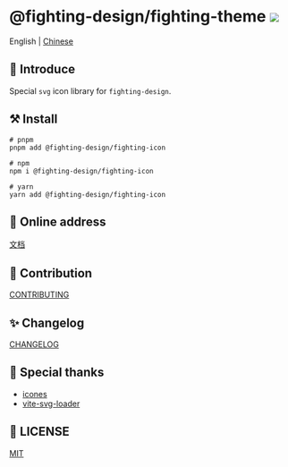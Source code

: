 # @fighting-design/fighting-theme <a href="https://www.npmjs.com/package/@fighting-design/fighting-icon"><img src="https://badgen.net/npm/v/@fighting-design/fighting-icon" /></a>

English | [Chinese](https://github.com/FightingDesign/fighting-design/blob/master/packages/fighting-icon/README.md)

## 🐳 Introduce

Special `svg` icon library for `fighting-design`.

## ⚒️ Install

```shell
# pnpm
pnpm add @fighting-design/fighting-icon

# npm
npm i @fighting-design/fighting-icon

# yarn
yarn add @fighting-design/fighting-icon
```

## 🔑 Online address

[文档](https://fighting.tianyuhao.cn/components/svg-icon.html)

## 🔅 Contribution

[CONTRIBUTING](https://github.com/FightingDesign/fighting-design/blob/master/packages/fighting-icon/CONTRIBUTING.md)

## ✨ Changelog

[CHANGELOG](https://github.com/FightingDesign/fighting-design/blob/master/packages/fighting-icon/CHANGELOG.md)

## 💌 Special thanks

- [icones](https://github.com/antfu/icones)
- [vite-svg-loader](https://github.com/jpkleemans/vite-svg-loader)

## 💬 LICENSE

[MIT](https://github.com/FightingDesign/fighting-design/blob/master/packages/fighting-icon/LICENSE)
